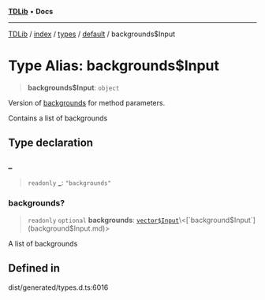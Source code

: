 [**TDLib**](../../../../../../README.md) • **Docs**

***

[TDLib](../../../../../../modules.md) / [index](../../../../../README.md) / [types](../../../README.md) / [default](../README.md) / backgrounds$Input

# Type Alias: backgrounds$Input

> **backgrounds$Input**: `object`

Version of [backgrounds](backgrounds.md) for method parameters.

Contains a list of backgrounds

## Type declaration

### \_

> `readonly` **\_**: `"backgrounds"`

### backgrounds?

> `readonly` `optional` **backgrounds**: [`vector$Input`](vector$Input.md)\<[`background$Input`](background$Input.md)\>

A list of backgrounds

## Defined in

dist/generated/types.d.ts:6016
